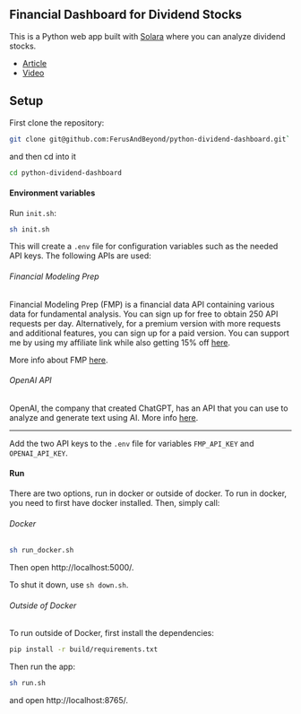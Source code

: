 ## Financial Dashboard for Dividend Stocks

This is a Python web app built with [Solara](https://github.com/widgetti/solara) where you can analyze dividend stocks. 

* [Article](https://medium.com/@dreamferus/creating-financial-dashboards-in-python-with-solara-70c82f39391d?sk=2552f997f26ae15528b4491c7c1bb6ba)
* [Video](https://www.youtube.com/watch?v=0DzHakZImvU)

## Setup

First clone the repository:

```bash
git clone git@github.com:FerusAndBeyond/python-dividend-dashboard.git`
```
 
and then cd into it
 
```bash
cd python-dividend-dashboard
```

#### Environment variables

Run `init.sh`:

```bash
sh init.sh
```

This will create a `.env` file for configuration variables such as the needed API keys. The following APIs are used:

###### Financial Modeling Prep

Financial Modeling Prep (FMP) is a financial data API containing various data for fundamental analysis. You can sign up for free to obtain 250 API requests per day. Alternatively, for a premium version with more requests and additional features, you can sign up for a paid version. You can support me by using my affiliate link while also getting 15% off [here](https://utm.guru/uggRv). 

More info about FMP [here](https://site.financialmodelingprep.com/developer/docs).

###### OpenAI API

OpenAI, the company that created ChatGPT, has an API that you can use to analyze and generate text using AI. More info [here](https://platform.openai.com/docs/overview).

---

Add the two API keys to the `.env` file for variables `FMP_API_KEY` and `OPENAI_API_KEY`.

#### Run

There are two options, run in docker or outside of docker. To run in docker, you need to first have docker installed. Then, simply call:

###### Docker

```bash
sh run_docker.sh
```

Then open http://localhost:5000/.

To shut it down, use `sh down.sh`.

###### Outside of Docker

To run outside of Docker, first install the dependencies:

```bash
pip install -r build/requirements.txt
```

Then run the app:

```bash
sh run.sh
```

and open http://localhost:8765/.
